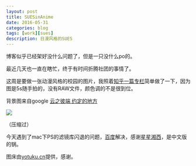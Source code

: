 ```yaml
---
layout: post
title: SUESinAnime
date: 2016-05-31
categories: blog
tags: [work][sues]
description: 日漫风格的SUES
---
```


博客似乎已经架好没什么问题了，但是一只没什么po的。

最近几天也一直在瞎忙，终于有时间折腾社团的事情了。

这周是要做一张动漫风格的校园的图片，我照着[知乎一篇专栏](http://zhuanlan.zhihu.com/p/20026525?f3fb8ead20=57cd1e442fba3324e0d3daf644800c84)简单做了一下，因为图是5s随手拍的，没有RAW文件，颜色调的不是很到位。

背景图来自google [云之彼端 约定的地方](http://bz1080p.com/archives/9975)

![](http://7xrn7f.com1.z0.glb.clouddn.com/16-5-31/81269091.jpg)

（压缩过）

今天遇到了mac下PS的滤镜库闪退的问题，[百度](http://jingyan.baidu.com/article/5d6edee2f769fd99eadeece9.html)解决，感谢[星星湘西](http://jingyan.baidu.com/user/npublic?un=星星湘西)，是中文版的锅。

图床由[yotuku.cn](http://yotuku.cn)提供，感谢。